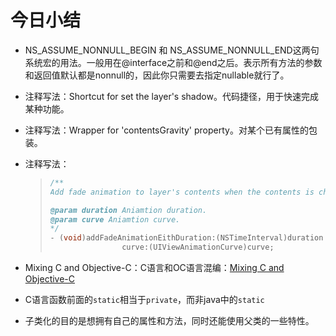 # 今日小结

- NS_ASSUME_NONNULL_BEGIN 和 NS_ASSUME_NONNULL_END这两句系统宏的用法。一般用在@interface之前和@end之后。表示所有方法的参数和返回值默认都是nonnull的，因此你只需要去指定nullable就行了。

- 注释写法：Shortcut for set the layer's shadow。代码捷径，用于快速完成某种功能。

- 注释写法：Wrapper for 'contentsGravity' property。对某个已有属性的包装。

- 注释写法：

  > ```objective-c
  > /**
  > Add fade animation to layer's contents when the contents is changed.
  >
  > @param duration Aniamtion duration.
  > @param curve Aniamtion curve.
  > */
  > - (void)addFadeAnimationEithDuration:(NSTimeInterval)duration
  >   				curve:(UIViewAnimationCurve)curve;
  > ```

- Mixing C and Objective-C：C语言和OC语言混编：[Mixing C and Objective-C](https://link.springer.com/chapter/10.1007/978-1-4302-2370-2_25)

- C语言函数前面的`static`相当于`private`，而非java中的`static`

- 子类化的目的是想拥有自己的属性和方法，同时还能使用父类的一些特性。


